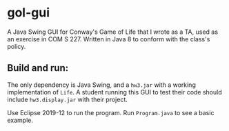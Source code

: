 # gol-gui
A Java Swing GUI for Conway's Game of  Life that I wrote as a TA, used as an exercise in COM S 227.
Written in Java 8 to conform with the class's policy.

## Build and run:

The only dependency is Java Swing, and a `hw3.jar` with a working implementation of `Life`.
A student running this GUI to test their code should include `hw3.display.jar` with their project.

Use Eclipse 2019-12 to run the program.
Run `Program.java` to see a basic example.
